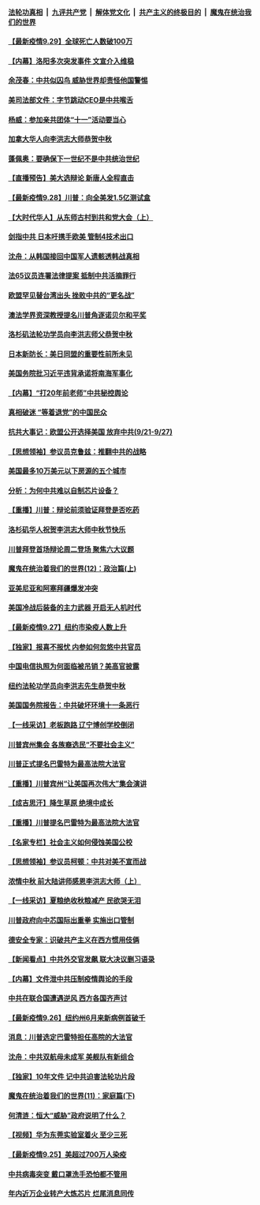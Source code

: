 

####  [法轮功真相](../../../../basic/blob/master/README.md?t=09291703) &nbsp;|&nbsp; [九评共产党](../../../../9ping.md/blob/master/README.md?t=09291703) &nbsp;|&nbsp; [解体党文化](../../../../jtdwh.md/blob/master/README.md?t=09291703)  &nbsp;|&nbsp; [共产主义的终极目的](../../../../gczydzjmd.md/blob/master/README.md?t=09291703) &nbsp;|&nbsp; [魔鬼在统治我们的世界](../../../../mgztzwmdsj.md/blob/master/README.md?t=09291703) 

#### [【最新疫情9.29】全球死亡人数破100万](../pages/nf4514/n12437955.md?t=09291703) 

#### [【内幕】洛阳多次突发事件 文宣介入维稳](../pages/nf4514/n12430560.md?t=09291703) 

#### [余茂春：中共似囚鸟 威胁世界却责怪他国警惕](../pages/nf4514/n12437290.md?t=09291703) 

#### [美司法部文件：字节跳动CEO是中共喉舌](../pages/nf4514/n12434867.md?t=09291703) 

#### [杨威：参加亲共团体“十一”活动要当心](../pages/nf4514/n12437909.md?t=09291703) 

#### [加拿大华人向李洪志大师恭贺中秋](../pages/nf4514/n12435346.md?t=09291703) 

#### [蓬佩奥：要确保下一世纪不是中共统治世纪](../pages/nf4514/n12437431.md?t=09291703) 

#### [【直播预告】美大选辩论 新唐人全程直击](../pages/nf4514/n12434823.md?t=09291703) 

#### [【最新疫情9.28】川普：向全美发1.5亿测试盒](../pages/nf4514/n12432587.md?t=09291703) 

#### [【大时代华人】从东师古村到共和党大会（上）](../pages/nf4514/n12437153.md?t=09291703) 

#### [剑指中共 日本吁携手欧美 管制4技术出口](../pages/nf4514/n12436837.md?t=09291703) 

#### [沈舟：从韩国接回中国军人遗骸透韩战真相](../pages/nf4514/n12434711.md?t=09291703) 

#### [法65议员连署法律提案 抵制中共活摘罪行](../pages/nf4514/n12437047.md?t=09291703) 

#### [欧盟罕见替台湾出头 挫败中共的“更名战”](../pages/nf4514/n12436713.md?t=09291703) 

#### [澳法学界资深教授提名川普角逐诺贝尔和平奖](../pages/nf4514/n12435748.md?t=09291703) 

#### [洛杉矶法轮功学员向李洪志师父恭贺中秋](../pages/nf4514/n12435189.md?t=09291703) 

#### [日本新防长：美日同盟的重要性前所未见](../pages/nf4514/n12435868.md?t=09291703) 

#### [美国务院批习近平违背承诺将南海军事化](../pages/nf4514/n12435689.md?t=09291703) 

#### [【内幕】“打20年前老师”中共秘控舆论](../pages/nf4514/n12431497.md?t=09291703) 

#### [真相破迷 “等着退党”的中国民众](../pages/nf4514/n12434558.md?t=09291703) 

#### [抗共大事记：欧盟公开选择美国 放弃中共(9/21-9/27)](../pages/nf4514/n12434868.md?t=09291703) 

#### [【思想领袖】参议员克鲁兹：推翻中共的战略](../pages/nf4514/n12422738.md?t=09291703) 

#### [美国最多10万美元以下房源的五个城市](../pages/nf4514/n12416509.md?t=09291703) 

#### [分析：为何中共难以自制芯片设备？](../pages/nf4514/n12434714.md?t=09291703) 

#### [【重播】川普：辩论前须验证拜登是否吃药](../pages/nf4514/n12434718.md?t=09291703) 

#### [洛杉矶华人祝贺李洪志大师中秋节快乐](../pages/nf4514/n12434749.md?t=09291703) 

#### [川普拜登首场辩论周二登场 聚焦六大议题](../pages/nf4514/n12434720.md?t=09291703) 

#### [魔鬼在统治着我们的世界(12)：政治篇(上)](../pages/nf4514/n10444576.md?t=09291703) 

#### [亚美尼亚和阿塞拜疆爆发冲突](../pages/nf4514/n12434403.md?t=09291703) 

#### [美国冷战后装备的主力武器 开启无人机时代](../pages/nf4514/n12431435.md?t=09291703) 

#### [【最新疫情9.27】纽约市染疫人数上升](../pages/nf4514/n12417933.md?t=09291703) 

#### [【独家】报喜不报忧 内参如何忽悠中共官员](../pages/nf4514/n12423330.md?t=09291703) 

#### [中国电信执照为何面临被吊销？美高官披露](../pages/nf4514/n12425243.md?t=09291703) 

#### [纽约法轮功学员向李洪志先生恭贺中秋](../pages/nf4514/n12433313.md?t=09291703) 

#### [美国国务院报告：中共破坏环境十一条恶行](../pages/nf4514/n12433703.md?t=09291703) 

#### [【一线采访】老板跑路 辽宁博创学校倒闭](../pages/nf4514/n12433440.md?t=09291703) 

#### [川普宾州集会 各族裔选民“不要社会主义”](../pages/nf4514/n12433492.md?t=09291703) 

#### [川普正式提名巴雷特为最高法院大法官](../pages/nf4514/n12433132.md?t=09291703) 

#### [【重播】川普宾州“让美国再次伟大”集会演讲](../pages/nf4514/n12433032.md?t=09291703) 

#### [【成吉思汗】降生草原 绝境中成长](../pages/nf4514/n12294991.md?t=09291703) 

#### [【重播】川普提名巴雷特为最高法院大法官](../pages/nf4514/n12431786.md?t=09291703) 

#### [【名家专栏】社会主义如何侵蚀美国公校](../pages/nf4514/n12425949.md?t=09291703) 

#### [【思想领袖】参议员柯顿：中共对美不宣而战](../pages/nf4514/n12370577.md?t=09291703) 

#### [浓情中秋 前大陆讲师感恩李洪志大师（上）](../pages/nf4514/n12410042.md?t=09291703) 

#### [【一线采访】夏粮绝收秋粮减产 民欲哭无泪](../pages/nf4514/n12432635.md?t=09291703) 

#### [川普政府向中芯国际出重拳 实施出口管制](../pages/nf4514/n12432633.md?t=09291703) 

#### [德安全专家：识破共产主义在西方惯用伎俩](../pages/nf4514/n12432546.md?t=09291703) 

#### [【新闻看点】中共外交官发飙 联大决议删习语录](../pages/nf4514/n12430820.md?t=09291703) 

#### [【内幕】文件泄中共压制疫情舆论的手段](../pages/nf4514/n12426038.md?t=09291703) 

#### [中共在联合国遭遇逆风 西方各国齐声讨](../pages/nf4514/n12430457.md?t=09291703) 

#### [【最新疫情9.26】纽约州6月来新病例首破千](../pages/nf4514/n12431627.md?t=09291703) 

#### [消息：川普选定巴雷特担任高院的大法官](../pages/nf4514/n12431626.md?t=09291703) 

#### [沈舟：中共双航母未成军 美舰队有新组合](../pages/nf4514/n12431217.md?t=09291703) 

#### [【独家】10年文件 记中共迫害法轮功片段](../pages/nf4514/n12415773.md?t=09291703) 

#### [魔鬼在统治着我们的世界(11)：家庭篇(下)](../pages/nf4514/n10440961.md?t=09291703) 

#### [何清涟：恒大“威胁”政府说明了什么？](../pages/nf4514/n12430658.md?t=09291703) 

#### [【视频】华为东莞实验室着火 至少三死](../pages/nf4514/n12429800.md?t=09291703) 

#### [【最新疫情9.25】美超过700万人染疫](../pages/nf4514/n12428793.md?t=09291703) 

#### [中共病毒突变 戴口罩洗手恐怕都不管用](../pages/nf4514/n12429962.md?t=09291703) 

#### [年内近万企业转产大炼芯片 烂尾消息同传](../pages/nf4514/n12430213.md?t=09291703) 

